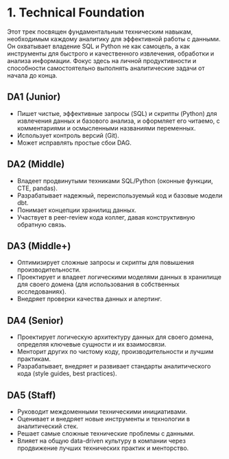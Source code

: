 # 1. Technical Foundation

Этот трек посвящен фундаментальным техническим навыкам, необходимым каждому аналитику для эффективной работы с данными. Он охватывает владение SQL и Python не как самоцель, а как инструменты для быстрого и качественного извлечения, обработки и анализа информации. Фокус здесь на личной продуктивности и способности самостоятельно выполнять аналитические задачи от начала до конца.

## DA1 (Junior)
- Пишет чистые, эффективные запросы (SQL) и скрипты (Python) для извлечения данных и базового анализа, и оформляет его читаемо, с комментариями и осмысленными названиями переменных.
- Использует контроль версий (Git).
- Может исправлять простые сбои DAG.

## DA2 (Middle)
- Владеет продвинутыми техниками SQL/Python (оконные функции, CTE, pandas).
- Разрабатывает надежный, переиспользуемый код и базовые модели dbt.
- Понимает концепции хранилищ данных.
- Участвует в peer-review кода коллег, давая конструктивную обратную связь.

## DA3 (Middle+)
- Оптимизирует сложные запросы и скрипты для повышения производительности.
- Проектирует и владеет логическими моделями данных в хранилище для своего домена (для использования в собственных исследованиях).
- Внедряет проверки качества данных и алертинг.

## DA4 (Senior)
- Проектирует логическую архитектуру данных для своего домена, определяя ключевые сущности и их взаимосвязи.
- Менторит других по чистому коду, производительности и лучшим практикам.
- Разрабатывает, внедряет и развивает стандарты аналитического кода (style guides, best practices).

## DA5 (Staff)
- Руководит междоменными техническими инициативами.
- Оценивает и внедряет новые инструменты и технологии в аналитический стек.
- Решает самые сложные технические проблемы с данными.
- Влияет на общую data-driven культуру в компании через продвижение лучших технических практик и менторство. 